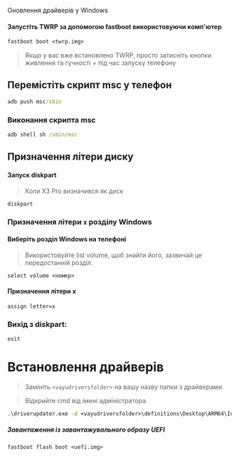 Оновлення драйверів у Windows
#### Запустіть TWRP за допомогою fastboot використовуючи комп'ютер

```cmd
fastboot boot <twrp.img>
````

> Якщо у вас вже встановлено TWRP, просто затисніть кнопки живлення та гучності + під час запуску телефону

## Перемістіть скрипт msc у телефон

```cmd
adb push msc/sbin
````

### Виконання скрипта msc

```cmd
adb shell sh /sbin/msc
````

## Призначення літери диску

#### Запуск diskpart

> Коли X3 Pro визначився як диск

```cmd
diskpart
````

### Призначення літери `x` розділу Windows

#### Виберіть розділ Windows на телефоні
> Використовуйте list volume, щоб знайти його, зазвичай це передостанній розділ.
```diskpart
select volume <номер>
````

#### Призначення літери x
```diskpart
assign letter=x
````

### Вихід з diskpart:
```diskpart
exit
````

# Встановлення драйверів

> Замініть `<vayudriversfolder>` на вашу назву папки з драйверами.

> Відкрийте cmd від імені адміністратора

```cmd
.\driverupdater.exe -d <vayudriversfolder>\definitions\Desktop\ARM64\Internal\vayu.txt -r <vayudriversfolder> -p X:
````

##### Завантаження із завантажувального образу UEFI

````
fastboot flash boot <uefi.img>
